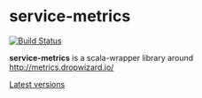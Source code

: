 # service-metrics

[![Build Status](https://travis-ci.org/InnovaCo/service-metrics.svg?branch=master)](https://travis-ci.org/InnovaCo/service-metrics)

**service-metrics** is a scala-wrapper library around http://metrics.dropwizard.io/

[Latest versions](http://search.maven.org/#search%7Cga%7C1%7Cg%3A%22eu.inn%22%20AND%20a%3A%22service-metrics_2.11%22%20)
